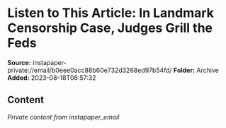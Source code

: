 # Listen to This Article: In Landmark Censorship Case, Judges Grill the Feds

**Source:** instapaper-private://email/b0eee0acc88b60e732d3268ed97b54fd/
**Folder:** Archive
**Added:** 2023-08-18T06:57:32




## Content
*Private content from instapaper_email*
